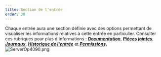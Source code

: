 ```yaml
---
title: Section de l'entrée
order: 30
---
```

Chaque entrée aura une section définie avec des options permettant de visualiser les informations relatives à cette entrée en particulier. Consulter ces rubriques pour plus d&apos;informations : [***Documentation***](/fr/server/web-interface/vault/entries/entry-section/documentation/), [***Pièces jointes***](/fr/server/web-interface/vault/entries/entry-section/attachments/), [***Journaux***](/fr/server/web-interface/vault/entries/entry-section/logs/),  [***Historique de l&apos;entrée***](/fr/server/web-interface/vault/entries/entry-section/entry-history/) et  [***Permissions***](/fr/server/web-interface/vault/entries/entry-section/permissions/).  
![ServerOp4090.png](/img/fr/server/ServerOp4090.png) 

